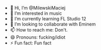 - 👋 Hi, I’m @MilewskiMaciej
- 👀 I’m interested in music
- 🌱 I’m currently learning FL Studio 12
- 💞️ I’m looking to collaborate with Eminem
- 📫 How to reach me: Don't.
- 😄 Pronouns: fucking/idiot
- ⚡ Fun fact: Fun fact

<!---
MilewskiMaciej/MilewskiMaciej is a ✨ special ✨ repository because its `README.md` (this file) appears on your GitHub profile.
You can click the Preview link to take a look at your changes.
--->
